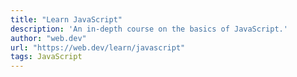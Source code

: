```yaml
---
title: "Learn JavaScript"
description: 'An in-depth course on the basics of JavaScript.'
author: "web.dev"
url: "https://web.dev/learn/javascript"
tags: JavaScript
---
```

